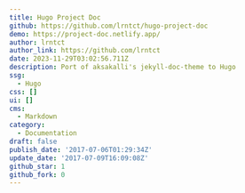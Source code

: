 ```yaml
---
title: Hugo Project Doc
github: https://github.com/lrntct/hugo-project-doc
demo: https://project-doc.netlify.app/
author: lrntct
author_link: https://github.com/lrntct
date: 2023-11-29T03:02:56.711Z
description: Port of aksakalli's jekyll-doc-theme to Hugo
ssg:
  - Hugo
css: []
ui: []
cms:
  - Markdown
category:
  - Documentation
draft: false
publish_date: '2017-07-06T01:29:34Z'
update_date: '2017-07-09T16:09:08Z'
github_star: 1
github_fork: 0
---
```

